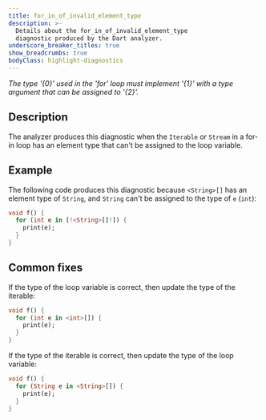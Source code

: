 ```yaml
---
title: for_in_of_invalid_element_type
description: >-
  Details about the for_in_of_invalid_element_type
  diagnostic produced by the Dart analyzer.
underscore_breaker_titles: true
show_breadcrumbs: true
bodyClass: highlight-diagnostics
---
```


_The type '{0}' used in the 'for' loop must implement '{1}' with a type argument
that can be assigned to '{2}'._

## Description

The analyzer produces this diagnostic when the `Iterable` or `Stream` in a
for-in loop has an element type that can't be assigned to the loop
variable.

## Example

The following code produces this diagnostic because `<String>[]` has an
element type of `String`, and `String` can't be assigned to the type of `e`
(`int`):

```dart
void f() {
  for (int e in [!<String>[]!]) {
    print(e);
  }
}
```

## Common fixes

If the type of the loop variable is correct, then update the type of the
iterable:

```dart
void f() {
  for (int e in <int>[]) {
    print(e);
  }
}
```

If the type of the iterable is correct, then update the type of the loop
variable:

```dart
void f() {
  for (String e in <String>[]) {
    print(e);
  }
}
```
